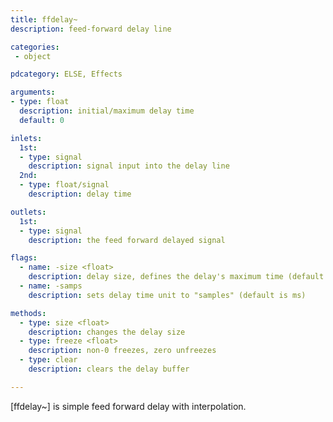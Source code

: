 ```yaml
---
title: ffdelay~
description: feed-forward delay line

categories:
 - object

pdcategory: ELSE, Effects

arguments:
- type: float
  description: initial/maximum delay time
  default: 0

inlets:
  1st:
  - type: signal
    description: signal input into the delay line
  2nd:
  - type: float/signal
    description: delay time

outlets:
  1st:
  - type: signal
    description: the feed forward delayed signal

flags:
  - name: -size <float>
    description: delay size, defines the delay's maximum time (default 1000 ms or argument's value)
  - name: -samps
    description: sets delay time unit to "samples" (default is ms)

methods:
  - type: size <float>
    description: changes the delay size
  - type: freeze <float>
    description: non-0 freezes, zero unfreezes
  - type: clear
    description: clears the delay buffer

---
```


[ffdelay~] is simple feed forward delay with interpolation.

